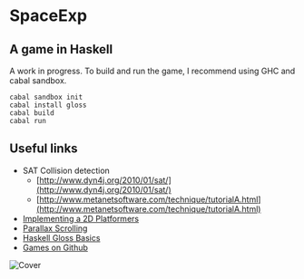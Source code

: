 # SpaceExp
A game in Haskell
---
A work in progress.
To build and run the game, I recommend using GHC and cabal sandbox.

```
cabal sandbox init
cabal install gloss
cabal build
cabal run
```

## Useful links
- SAT Collision detection
  * [http://www.dyn4j.org/2010/01/sat/](http://www.dyn4j.org/2010/01/sat/)
  * [http://www.metanetsoftware.com/technique/tutorialA.html](http://www.metanetsoftware.com/technique/tutorialA.html)
- [Implementing a 2D Platformers](http://www.gamedev.net/page/resources/_/technical/game-programming/the-guide-to-implementing-2d-platformers-r2936)
- [Parallax Scrolling](https://gamedevelopment.tutsplus.com/tutorials/parallax-scrolling-a-simple-effective-way-to-add-depth-to-a-2d-game--cms-21510)
- [Haskell Gloss Basics](http://andrew.gibiansky.com/blog/haskell/haskell-gloss/)
- [Games on Github](https://github.com/leereilly/games)

![Cover](https://github.com/linhlenguyen/SpaceJump/blob/master/bmp/test.jpg)
